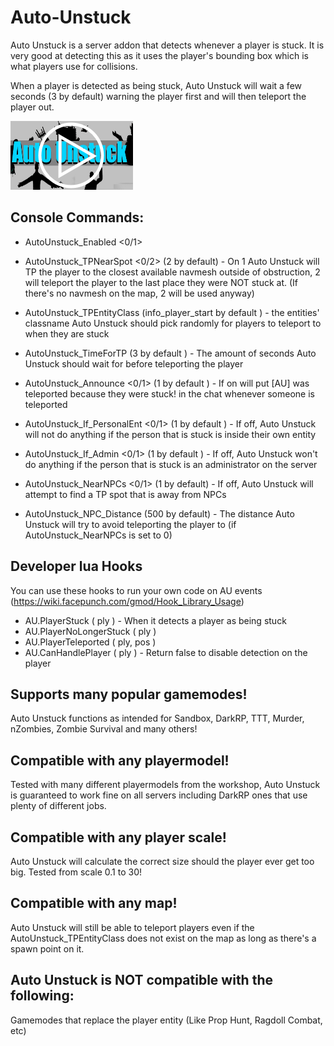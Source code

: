 # Auto-Unstuck
Auto Unstuck is a server addon that detects whenever a player is stuck. It is very good at detecting this as it uses the player's bounding box which is what players use for collisions.

When a player is detected as being stuck, Auto Unstuck will wait a few seconds (3 by default) warning the player first and will then teleport the player out.

[![Video Preview](video_preview.png)](https://www.youtube.com/watch?v=NA_v0GNkiCE "Auto Unstuck Preview")

## Console Commands:
* AutoUnstuck_Enabled <0/1> 

* AutoUnstuck_TPNearSpot <0/2> (2 by default) - On 1 Auto Unstuck will TP the player to the closest available navmesh outside of obstruction, 2 will teleport the player to the last place they were NOT stuck at. (If there's no navmesh on the map, 2 will be used anyway)

* AutoUnstuck_TPEntityClass <entity classname> (info_player_start by default ) - the entities' classname Auto Unstuck should pick randomly for players to teleport to when they are stuck

* AutoUnstuck_TimeForTP <seconds> (3 by default ) - The amount of seconds Auto Unstuck should wait for before teleporting the player

* AutoUnstuck_Announce <0/1> (1 by default ) - If on will put [AU]<Name> was teleported because they were stuck! in the chat whenever someone is teleported

* AutoUnstuck_If_PersonalEnt <0/1> (1 by default ) - If off, Auto Unstuck will not do anything if the person that is stuck is inside their own entity

* AutoUnstuck_If_Admin <0/1> (1 by default ) - If off, Auto Unstuck won't do anything if the person that is stuck is an administrator on the server

* AutoUnstuck_NearNPCs <0/1> (1 by default)  - If off, Auto Unstuck will attempt to find a TP spot that is away from NPCs

* AutoUnstuck_NPC_Distance <number> (500 by default) - The distance Auto Unstuck will try to avoid teleporting the player to (if AutoUnstuck_NearNPCs is set to 0)
  
## Developer lua Hooks
You can use these hooks to run your own code on AU events (https://wiki.facepunch.com/gmod/Hook_Library_Usage)
* AU.PlayerStuck ( ply ) - When it detects a player as being stuck
* AU.PlayerNoLongerStuck ( ply )
* AU.PlayerTeleported ( ply, pos )
* AU.CanHandlePlayer ( ply ) - Return false to disable detection on the player
  
## Supports many popular gamemodes!
Auto Unstuck functions as intended for Sandbox, DarkRP, TTT, Murder, nZombies, Zombie Survival and many others!

## Compatible with any playermodel!
Tested with many different playermodels from the workshop, Auto Unstuck is guaranteed to work fine on all servers including DarkRP ones that use plenty of different jobs.

## Compatible with any player scale!
Auto Unstuck will calculate the correct size should the player ever get too big. Tested from scale 0.1 to 30!

## Compatible with any map!
Auto Unstuck will still be able to teleport players even if the AutoUnstuck_TPEntityClass does not exist on the map as long as there's a spawn point on it.

## Auto Unstuck is NOT compatible with the following:
Gamemodes that replace the player entity (Like Prop Hunt, Ragdoll Combat, etc)
